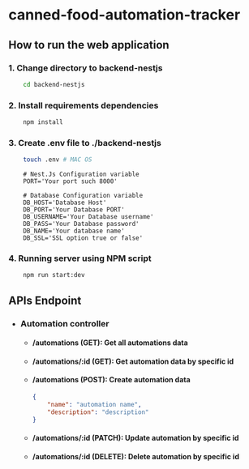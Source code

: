 # canned-food-automation-tracker

## How to run the web application
### 1. Change directory to backend-nestjs
```bash
    cd backend-nestjs
 ```

### 2. Install requirements dependencies
```bash
    npm install
```

### 3. Create .env file to ./backend-nestjs
```bash
    touch .env # MAC OS
```

```dotenv
    # Nest.Js Configuration variable
    PORT='Your port such 8000'

    # Database Configuration variable
    DB_HOST='Database Host'
    DB_PORT='Your Database PORT'
    DB_USERNAME='Your Database username'
    DB_PASS='Your Database password'
    DB_NAME='Your database name'
    DB_SSL='SSL option true or false'
```

### 4. Running server using NPM script
```bash
    npm run start:dev
```

## APIs Endpoint
- ### Automation controller
  - #### /automations (GET): Get all automations data
  - #### /automations/:id (GET): Get automation data by specific id
  - #### /automations (POST): Create automation data
    ```json
    {
        "name": "automation name",
        "description": "description"
    }
    ```
  - #### /automations/:id (PATCH): Update automation by specific id
  - #### /automations/:id (DELETE): Delete automation by specific id
